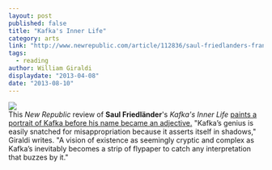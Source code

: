 ```yaml
---
layout: post
published: false
title: "Kafka's Inner Life"
category: arts
link: "http://www.newrepublic.com/article/112836/saul-friedlanders-franz-kafka-reviewed-billy-giraldi"
tags: 
  - reading
author: William Giraldi
displaydate: "2013-04-08"
date: "2013-08-10"
---
```


![](http://upload.wikimedia.org/wikipedia/commons/7/7d/Kafka_portrait.jpg)<br>This _New Republic_ review of **Saul Friedländer**'s _Kafka's Inner Life_ <a href="http://www.newrepublic.com/article/112836/saul-friedlanders-franz-kafka-reviewed-billy-giraldi">paints a portrait of Kafka before his name became an adjective.</a> "Kafka’s genius is easily snatched for misappropriation because it asserts itself in shadows," Giraldi writes. "A vision of existence as seemingly cryptic and complex as Kafka’s inevitably becomes a strip of flypaper to catch any interpretation that buzzes by it."